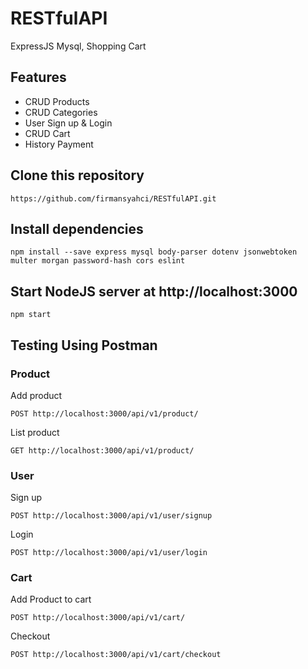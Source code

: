 # RESTfulAPI
ExpressJS Mysql, Shopping Cart

## Features
* CRUD Products
* CRUD Categories
* User Sign up & Login
* CRUD Cart
* History Payment

## Clone this repository
```
https://github.com/firmansyahci/RESTfulAPI.git
```

## Install dependencies
```
npm install --save express mysql body-parser dotenv jsonwebtoken multer morgan password-hash cors eslint
```
## Start NodeJS server at http://localhost:3000
```
npm start
```
## Testing Using Postman

### Product
Add product
```
POST http://localhost:3000/api/v1/product/
```

List product
```
GET http://localhost:3000/api/v1/product/
```
### User
Sign up
```
POST http://localhost:3000/api/v1/user/signup
```
Login
```
POST http://localhost:3000/api/v1/user/login
```
### Cart
Add Product to cart
```
POST http://localhost:3000/api/v1/cart/
```
Checkout
```
POST http://localhost:3000/api/v1/cart/checkout
```
